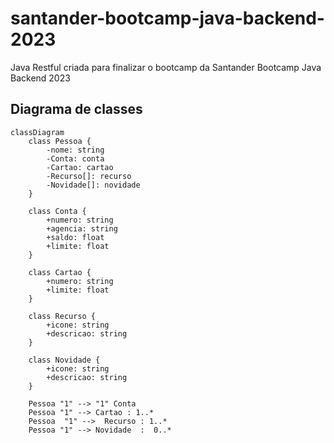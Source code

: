 # santander-bootcamp-java-backend-2023
Java Restful criada para finalizar o bootcamp da Santander Bootcamp Java Backend 2023

## Diagrama de classes
```mermaid
classDiagram
    class Pessoa {
        -nome: string
        -Conta: conta
        -Cartao: cartao
        -Recurso[]: recurso
        -Novidade[]: novidade 
    }

    class Conta {
        +numero: string
        +agencia: string
        +saldo: float
        +limite: float
    }

    class Cartao {
        +numero: string
        +limite: float
    }

    class Recurso {
        +icone: string
        +descricao: string
    }

    class Novidade {
        +icone: string
        +descricao: string
    }

    Pessoa "1" --> "1" Conta  
    Pessoa "1" --> Cartao : 1..* 
    Pessoa  "1" -->  Recurso : 1..*   
    Pessoa "1" --> Novidade  :  0..* 
```

